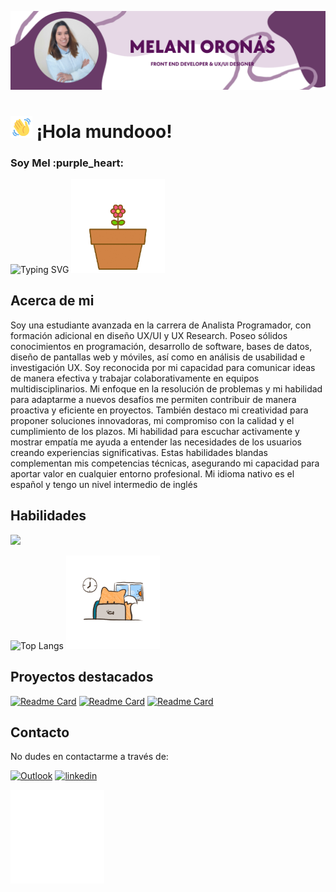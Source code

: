 ![PortadaGithub](https://github.com/mmmmel16/mmmmel16/blob/main/PortadaGitHubMel.png)

# <img src="https://github.com/mmmmel16/mmmmel16/blob/main/wave-hello.gif" alt="GIF Wave" width="35"> ¡Hola mundooo!

<h3>Soy Mel :purple_heart:</h3>
<img src="https://readme-typing-svg.herokuapp.com?font=Arvo&size=25&pause=100&color=AA87A8&vCenter=true&random=false&width=290&height=40&lines=Analista+Programadora;Dise%C3%B1adora+UX%2FUI;Desarrolladora+Web;Investigadora+UX" alt="Typing SVG" /> <img src="https://github.com/mmmmel16/mmmmel16/blob/main/greet-hand.gif" alt="GIF greet" width="150">

## Acerca de mi
Soy una estudiante avanzada en la carrera de Analista Programador, con formación adicional en diseño UX/UI y UX Research. Poseo sólidos conocimientos en programación, desarrollo de software, bases de datos, diseño de pantallas web y móviles, así como en análisis de usabilidad e investigación UX. Soy reconocida por mi capacidad para comunicar ideas de manera efectiva y trabajar colaborativamente en equipos multidisciplinarios. Mi enfoque en la resolución de problemas y mi habilidad para adaptarme a nuevos desafíos me permiten contribuir de manera proactiva y eficiente en proyectos. También destaco mi creatividad para proponer soluciones innovadoras, mi compromiso con la calidad y el cumplimiento de los plazos. Mi habilidad para escuchar activamente y mostrar empatía me ayuda a entender las necesidades de los usuarios creando experiencias significativas. Estas habilidades blandas complementan mis competencias técnicas, asegurando mi capacidad para aportar valor en cualquier entorno profesional. Mi idioma nativo es el español y tengo un nivel intermedio de inglés

## Habilidades
<img src="https://skillicons.dev/icons?i=github,git,c,cpp,java,html,css,js,bootstrap,jquery,mysql,php,py,react,figma,vscode,idea" />

![Top Langs](https://github-readme-stats.vercel.app/api/top-langs/?username=mmmmel16&layout=compact) <img src="https://github.com/mmmmel16/mmmmel16/blob/main/desktop-computer.gif" width="150">

## Proyectos destacados
[![Readme Card](https://github-readme-stats.vercel.app/api/pin/?username=mmmmel16&repo=ProyectoVet-FRONTEND&bg_color=e6d8e7&title_color=693b69&text_color=black)](https://github.com/mmmmel16/ProyectoVet-FRONTEND)
[![Readme Card](https://github-readme-stats.vercel.app/api/pin/?username=mmmmel16&repo=ProyectoStreaming---FrontEnd&bg_color=e6d8e7&title_color=693b69&text_color=black)](https://github.com/mmmmel16/ProyectoStreaming---FrontEnd)
[![Readme Card](https://github-readme-stats.vercel.app/api/pin/?username=mmmmel16&repo=ProyectoStreaming---BackEnd&bg_color=e6d8e7&title_color=693b69&text_color=black)](https://github.com/mmmmel16/ProyectoStreaming---BackEnd)


## Contacto
No dudes en contactarme a través de:

[![Outlook](https://img.shields.io/badge/Outlook-blueviolet?style=for-the-badge&logo=microsoft-outlook&logoColor=white)](mailto:melisol9@hotmail.com) 
[![linkedin](https://img.shields.io/badge/linkedin-blueviolet?style=for-the-badge&logo=linkedin&logoColor=white)](https://www.linkedin.com/in/melani-oron%C3%A1s/)

<img src="https://github.com/mmmmel16/mmmmel16/blob/main/contact-me.gif" width="150">
